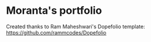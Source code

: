 # Moranta's portfolio

Created thanks to Ram Maheshwari's Dopefolio template: https://github.com/rammcodes/Dopefolio